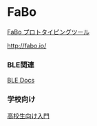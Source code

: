 FaBo
=======

[FaBo プロトタイピングツール](about.md)

http://fabo.io/

### BLE関連
[BLE Docs](https://fabo.gitbooks.io/bledocs/content/)

### 学校向け
[高校生向け入門](highschool.md)

